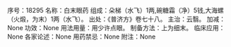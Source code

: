 序号：18295
名称：白末眼药
组成：朵梯（水飞）1两,碗糖霜（净）5钱,大海螺（火煅，为末）1两（水飞）。
出处：《普济方》卷七十八。
主治：云翳。
加减：None
功效：None
用法用量：用少许点眼。
制备方法：上为细末。
临床应用：None
各家论述：None
用药禁忌：None
附注：None
